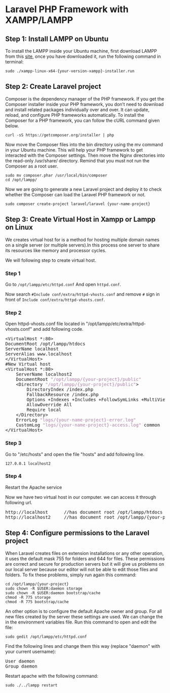 # Laravel PHP Framework with XAMPP/LAMPP
## Step 1: Install LAMPP on Ubuntu
To install the LAMPP inside your Ubuntu machine, 
first download LAMPP from this [site](https://www.apachefriends.org/download.html), once you have downloaded it, run the following command in terminal:

`sudo ./xampp-linux-x64-{your-version-xampp}-installer.run`<br>

## Step 2: Create Laravel project
Composer is the dependency manager of the PHP framework. If you get the Composer installer inside your PHP framework, you don’t need to download and install related packages individually over and over. It can update, reload, and configure PHP frameworks automatically. To install the Composer for a PHP framework, you can follow the cURL command given below.

`curl -sS https://getcomposer.org/installer | php`

Now move the Composer files into the bin directory using the mv command in your Ubuntu machine. This will help your PHP framework to get interacted with the Composer settings. Then move the Nginx directories into the read-only /usr/share/ directory. Remind that you must not run the Composer as a root user.

`sudo mv composer.phar /usr/local/bin/composer`<br>
`cd /opt/lampp/`

Now we are going to generate a new Laravel project and deploy it to check whether the Composer can load the Laravel PHP framework or not.

`sudo composer create-project laravel/laravel {your-name-project}`

## Step 3: Create Virtual Host in Xampp or Lampp on Linux
We creates virtual host for is a method for hosting multiple domain names on a single server (or multiple servers).In this process one server to share its resources like memory and processor cycles.

We will following step to create virtual host.

### Step 1
Go to `/opt/lampp/etc/httpd.conf` And open `httpd.conf`.

Now search `#Include conf/extra/httpd-vhosts.conf` and remove `#` sign in front of `Include conf/extra/httpd-vhosts.conf`.

### Step 2
Open httpd-vhosts.conf file located in "/opt/lampp/etc/extra/httpd-vhosts.conf" and add following code.

<pre>
&lt;VirtualHost *:80&gt;
DocumentRoot /opt/lampp/htdocs
ServerName localhost
ServerAlias www.localhost
&lt;/VirtualHost&gt;
#New Virtual host
&lt;VirtualHost *:80&gt;
    ServerName localhost2
    DocumentRoot <font color="#AD7FA8">&quot;/opt/lampp/{your-project}/public&quot;</font>
    &lt;Directory <font color="#AD7FA8">&quot;/opt/lampp/{your-project}/public&quot;</font>&gt;
        DirectoryIndex /index.php
        FallbackResource /index.php
        Options +Indexes +Includes +FollowSymLinks +MultiViews
        AllowOverride All
        Require local
    &lt;/Directory&gt;
    ErrorLog <font color="#AD7FA8">&quot;logs/{your-name-project}-error.log&quot;</font>
    CustomLog <font color="#AD7FA8">&quot;logs/{your-name-project}-access.log&quot;</font> common                              
&lt;/VirtualHost&gt;
</pre>
### Step 3
Go to "/etc/hosts" and open the file "hosts" and add following line.

`127.0.0.1 localhost2`<br/>

### Step 4
Restart the Apache service

Now we have two virtual host in our computer. we can access it through following url.
<pre>
http://localhost      //has document root /opt/lampp/htdocs
http://localhost2     //has document root /opt/lampp/{your-project}/public 
</pre>
## Step 4: Configure permissions to the Laravel project
When Laravel creates files on extension installations or any other operation, it uses the default mask 755 for folders and 644 for files. These permissions are correct and secure for production servers but it will give us problems on our local server because our editor will not be able to edit those files and folders. To fix these problems, simply run again this command:

`cd /opt/lampp/{your-project}`<br/>
`sudo chown -R $USER:daemon storage`<br/>
`sudo chown -R $USER:daemon bootstrap/cache`<br/>
`chmod -R 775 storage`<br/>
`chmod -R 775 bootstrap/cache`<br/>

An other option is to configure the default Apache owner and group. For all new files created by the server these settings are used. We can change the in the environment variables file. Run this command to open and edit the file:

`sudo gedit /opt/lampp/etc/httpd.conf`<br/>

Find the following lines and change them this way (replace "daemon" with your current username):
<pre>
User daemon
Group daemon
</pre>
Restart apache with the following command:

`sudo ./../lampp restart`
